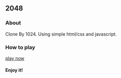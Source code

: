 ## 2048

### About

Clone By 1024. Using simple html/css and javascript.

### How to play

[play now]()

#### Enjoy it!